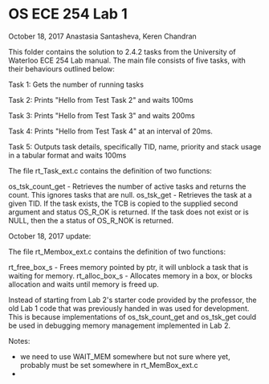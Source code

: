 # OS ECE 254 Lab 1
October 18, 2017
Anastasia Santasheva, Keren Chandran

This folder contains the solution to 2.4.2 tasks from the University of Waterloo ECE 254 Lab manual. The main file consists of five tasks, with their behaviours outlined below:

Task 1: Gets the number of running tasks

Task 2: Prints "Hello from Test Task 2" and waits 100ms

Task 3: Prints "Hello from Test Task 3" and waits 200ms

Task 4: Prints "Hello from Test Task 4" at an interval of 20ms.

Task 5: Outputs task details, specifically TID, name, priority and stack usage in a tabular format and waits 100ms


The file rt_Task_ext.c contains the definition of two functions:

os_tsk_count_get - Retrieves the number of active tasks and returns the count. This ignores tasks that are null.
os_tsk_get - Retrieves the task at a given TID. If the task exists, the TCB is copied to the supplied second argument and status OS_R_OK is returned. If the task does not exist or is NULL, then the a status of OS_R_NOK is returned.

October 18, 2017 update: 

The file rt_Membox_ext.c contains the definition of two functions:

rt_free_box_s - Frees memory pointed by ptr, it will unblock a task that is waiting for memory.
rt_alloc_box_s - Allocates memory in a box, or blocks allocation and waits until memory is freed up.

Instead of starting from Lab 2's starter code provided by the professor, the old Lab 1 code that was previously handed in was used for development. This is because implementations of os_tsk_count_get and os_tsk_get could be used in debugging memory management implemented in Lab 2. 

Notes: 
- we need to use WAIT_MEM somewhere but not sure where yet, probably must be set somewhere in rt_MemBox_ext.c
- 